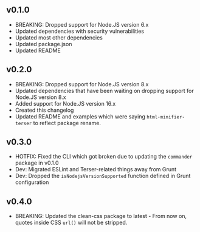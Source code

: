 ## v0.1.0
* BREAKING: Dropped support for Node.JS version 6.x
* Updated dependencies with security vulnerabilities
* Updated most other dependencies
* Updated package.json 
* Updated README

## v0.2.0
* BREAKING: Dropped support for Node.JS version 8.x
* Updated dependencies that have been waiting on dropping support for Node.JS version 8.x
* Added support for Node.JS version 16.x
* Created this changelog
* Updated README and examples which were saying ``html-minifier-terser`` to reflect package rename.

## v0.3.0
* HOTFIX: Fixed the CLI which got broken due to updating the ``commander`` package in v0.1.0
* Dev: Migrated ESLint and Terser-related things away from Grunt
* Dev: Dropped the ``isNodejsVersionSupported`` function defined in Grunt configuration

## v0.4.0
* BREAKING: Updated the clean-css package to latest - From now on, quotes inside CSS ``url()`` will not be stripped. 
